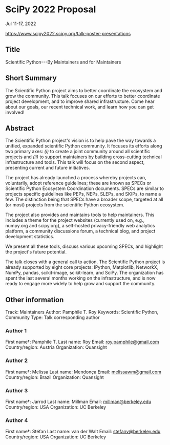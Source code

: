 # SciPy 2022 Proposal

Jul 11-17, 2022

https://www.scipy2022.scipy.org/talk-poster-presentations


## Title

Scientific Python---By Maintainers and for Maintainers


## Short Summary

The Scientific Python project aims to better coordinate the ecosystem and grow the community.
This talk focuses on our efforts to better coordinate project development, and to improve shared infrastructure.
Come hear about our goals, our recent technical work, and learn how you can get involved!


## Abstract

The Scientific Python project's vision is to help pave the way towards a unified, expanded scientific Python community.
It focuses its efforts along two primary axes: _(i)_ to create a joint community around all scientific projects
and _(ii)_ to support maintainers by building cross-cutting technical infrastructure and tools.
This talk will focus on the second aspect, presenting current and future initiatives.

The project has already launched a process whereby projects can, voluntarily, adopt reference guidelines;
these are known as SPECs or Scientific Python Ecosystem Coordination documents.
SPECs are similar to projects specific guidelines like PEPs, NEPs, SLEPs, and SKIPs, to name a few.
The distinction being that SPECs have a broader scope, targeted at all (or most) projects from the scientific Python ecosystem.

The project also provides and maintains tools to help maintainers.
This includes a theme for the project websites (currently used on, e.g., numpy.org and scipy.org), a self-hosted privacy-friendly
web analytics platform, a community discussions forum, a technical blog, and project development statistics.

We present all these tools, discuss various upcoming SPECs, and highlight the project's future potential.

The talk closes with a general call to action.
The Scientific Python project is already supported by eight core projects: IPython, Matplotlib, NetworkX, NumPy, pandas, scikit-image, scikit-learn, and SciPy.
The organization has spent the last several months working on the infrastructure, and is now ready to engage more widely to help grow and support the community.


## Other information

Track: Maintainers
Author: Pamphile T. Roy
Keywords: Scientific Python, Community
Type:  Talk
corresponding author

### Author 1

First name†: Pamphile T.
Last name: Roy
Email: roy.pamphile@gmail.com 	
Country/region: Austria
Organization: Quansight

### Author 2

First name†: Melissa
Last name: Mendonça
Email: melissawm@gmail.com 	
Country/region: Brazil
Organization: Quansight

### Author 3

First name†: Jarrod
Last name: Millman
Email: millman@berkeley.edu
Country/region: USA
Organization: UC Berkeley

### Author 4

First name†: Stéfan
Last name: van der Walt
Email: stefanv@berkeley.edu
Country/region: USA
Organization: UC Berkeley
